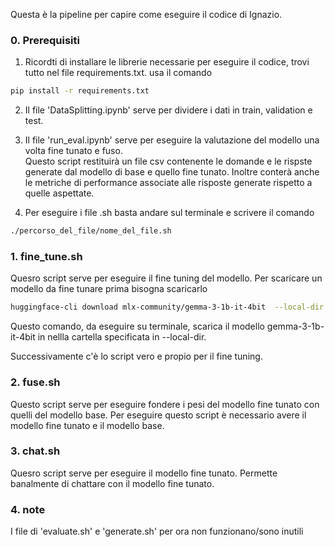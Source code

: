 Questa è la pipeline per capire come eseguire il codice di Ignazio.


### 0. Prerequisiti
1. Ricordti di installare le librerie necessarie per eseguire il codice, trovi tutto nel file requirements.txt.
usa il comando
```bash
pip install -r requirements.txt
```

2. Il file 'DataSplitting.ipynb' serve per dividere i dati in train, validation e test.

3. Il file 'run_eval.ipynb' serve per eseguire la valutazione del modello una volta fine tunato e fuso. <br>
Questo script restituirà un file csv contenente le domande e le rispste generate dal modello di base e quello fine tunato.
Inoltre conterà anche le metriche di performance associate alle risposte generate rispetto a quelle aspettate.


4. Per eseguire i file .sh basta andare sul terminale e scrivere il comando
```bash
./percorso_del_file/nome_del_file.sh
```


### 1. fine_tune.sh
Quesro script serve per eseguire il fine tuning del modello.
Per scaricare un modello da fine tunare prima bisogna scaricarlo 

```bash
huggingface-cli download mlx-community/gemma-3-1b-it-4bit  --local-dir ./proveIgnazio/models/base/gemma-3-1b-it-4bit
```

Questo comando, da eseguire su terminale, scarica il modello gemma-3-1b-it-4bit in nellla cartella specificata in --local-dir.

Successivamente c'è lo script vero e propio per il fine tuning.

### 2. fuse.sh
Questo script serve per eseguire fondere i pesi del modello fine tunato con quelli del modello base.
Per eseguire questo script è necessario avere il modello fine tunato e il modello base.

### 3. chat.sh
Quesro script serve per eseguire il modello fine tunato. 
Permette banalmente di chattare con il modello fine tunato.


### 4. note 
I file di 'evaluate.sh' e 'generate.sh' per ora non funzionano/sono inutili

